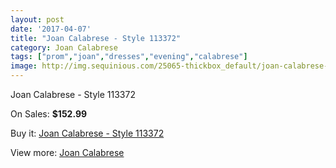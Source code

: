 ```yaml
---
layout: post
date: '2017-04-07'
title: "Joan Calabrese - Style 113372"
category: Joan Calabrese
tags: ["prom","joan","dresses","evening","calabrese"]
image: http://img.sequinious.com/25065-thickbox_default/joan-calabrese-style-113372.jpg
---
```

Joan Calabrese - Style 113372

On Sales: **$152.99**
<a href="https://www.sequinious.com/joan-calabrese/5489-joan-calabrese-style-113372.html"><amp-img layout="responsive" width="600" height="600" src="//img.sequinious.com/25065-thickbox_default/joan-calabrese-style-113372.jpg" alt="Joan Calabrese - Style 113372 0" /></a>

Buy it: [Joan Calabrese - Style 113372](https://www.sequinious.com/joan-calabrese/5489-joan-calabrese-style-113372.html "Joan Calabrese - Style 113372")

View more: [Joan Calabrese](https://www.sequinious.com/51-joan-calabrese "Joan Calabrese")